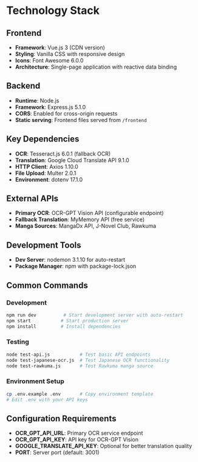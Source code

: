 # Technology Stack

## Frontend
- **Framework**: Vue.js 3 (CDN version)
- **Styling**: Vanilla CSS with responsive design
- **Icons**: Font Awesome 6.0.0
- **Architecture**: Single-page application with reactive data binding

## Backend
- **Runtime**: Node.js
- **Framework**: Express.js 5.1.0
- **CORS**: Enabled for cross-origin requests
- **Static serving**: Frontend files served from `/frontend`

## Key Dependencies
- **OCR**: Tesseract.js 6.0.1 (fallback OCR)
- **Translation**: Google Cloud Translate API 9.1.0
- **HTTP Client**: Axios 1.10.0
- **File Upload**: Multer 2.0.1
- **Environment**: dotenv 17.1.0

## External APIs
- **Primary OCR**: OCR-GPT Vision API (configurable endpoint)
- **Fallback Translation**: MyMemory API (free service)
- **Manga Sources**: MangaDx API, J-Novel Club, Rawkuma

## Development Tools
- **Dev Server**: nodemon 3.1.10 for auto-restart
- **Package Manager**: npm with package-lock.json

## Common Commands

### Development
```bash
npm run dev          # Start development server with auto-restart
npm start           # Start production server
npm install         # Install dependencies
```

### Testing
```bash
node test-api.js           # Test basic API endpoints
node test-japanese-ocr.js  # Test Japanese OCR functionality
node test-rawkuma.js       # Test Rawkuma manga source
```

### Environment Setup
```bash
cp .env.example .env       # Copy environment template
# Edit .env with your API keys
```

## Configuration Requirements
- **OCR_GPT_API_URL**: Primary OCR service endpoint
- **OCR_GPT_API_KEY**: API key for OCR-GPT Vision
- **GOOGLE_TRANSLATE_API_KEY**: Optional for better translation quality
- **PORT**: Server port (default: 3001)